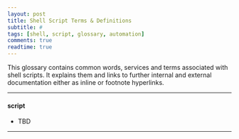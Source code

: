 ```yaml
---
layout: post
title: Shell Script Terms & Definitions
subtitle: #
tags: [shell, script, glossary, automation]
comments: true
readtime: true
---
```

This glossary contains common words, services and terms associated with shell scripts. It explains them and links to further internal and external documentation either as inline or footnote hyperlinks.

---
#### **script**
- TBD

---

